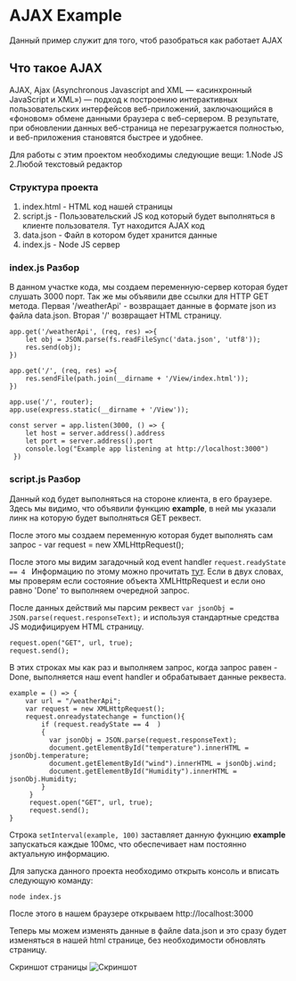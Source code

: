# AJAX Example

Данный пример служит для того, чтоб разобраться как работает AJAX

## Что такое AJAX

AJAX, Ajax (Asynchronous Javascript and XML — «асинхронный JavaScript и XML») — подход к построению интерактивных пользовательских интерфейсов веб-приложений, заключающийся в «фоновом» обмене данными браузера с веб-сервером. В результате, при обновлении данных веб-страница не перезагружается полностью, и веб-приложения становятся быстрее и удобнее.


Для работы с этим проектом необходимы следующие вещи:
1.Node JS
2.Любой текстовый редактор

### Структура проекта

1. index.html - HTML код нашей страницы
1. script.js - Пользовательский JS код который будет выполняться в клиенте пользователя. Тут находится AJAX код
1. data.json - Файл в котором будет хранится данные
1. index.js - Node JS сервер

### index.js Разбор

В данном участке кода, мы создаем переменную-сервер которая будет слушать 3000 порт. Так же мы объявили две ссылки для HTTP GET метода. Первая '/weatherApi' - возвращает данные в формате json из файла data.json. Вторая '/' возвращает HTML страницу.

```
app.get('/weatherApi', (req, res) =>{
    let obj = JSON.parse(fs.readFileSync('data.json', 'utf8'));
    res.send(obj);
})
 
app.get('/', (req, res) =>{
    res.sendFile(path.join(__dirname + '/View/index.html'));
})

app.use('/', router);
app.use(express.static(__dirname + '/View'));

const server = app.listen(3000, () => {
    let host = server.address().address
    let port = server.address().port
    console.log("Example app listening at http://localhost:3000")
 })
```

### script.js Разбор

Данный код будет выполняться на стороне клиента, в его браузере. Здесь мы видимо, что объявили функцию **example**, в ней мы указали линк на которую будет выполняться GET реквест.

После этого мы создаем переменную которая будет выполнять сам запрос - var request = new XMLHttpRequest();

После этого мы видим загадочный код event handler ``` request.readyState == 4  ``` Информацию по этому можно прочитать [тут](https://developer.mozilla.org/en-US/docs/Web/API/XMLHttpRequest/readyState). Если в двух словах, мы проверям если состояние объекта XMLHttpRequest и если оно равно 'Done' то выполняем очередной запрос.

После данных действий мы парсим реквест ```var jsonObj = JSON.parse(request.responseText);``` и используя стандартные средства JS модифицируем HTML страницу.

```
request.open("GET", url, true);
request.send();
```
В этих строках мы как раз и выполняем запрос, когда запрос равен - Done, выполняется наш event handler и обрабатывает данные реквеста.

```
example = () => {
    var url = "/weatherApi";
    var request = new XMLHttpRequest();
    request.onreadystatechange = function(){
        if (request.readyState == 4  )
        {
          var jsonObj = JSON.parse(request.responseText);
          document.getElementById("temperature").innerHTML =  jsonObj.temperature;
          document.getElementById("wind").innerHTML = jsonObj.wind;
          document.getElementById("Humidity").innerHTML = jsonObj.Humidity;
        }
     }
     request.open("GET", url, true);
     request.send();
}
```
Строка ```setInterval(example, 100)``` заставляет данную фукнцию **example** запускаться каждые 100мс, что обеспечивает нам постоянно актуальную информацию.

Для запуска данного проекта необходимо открыть консоль и вписать следующую команду:

```
node index.js
```

После этого в нашем браузере открываем http://localhost:3000

Теперь мы можем изменять данные в файле data.json и это сразу будет изменяться в нашей html странице, без необходимости обновлять страницу.

Скриншот страницы
![Скриншот](https://pp.userapi.com/c849228/v849228638/15696a/AMwFBcZM7Ds.jpg)

